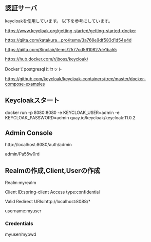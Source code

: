 ## 認証サーバ
keycloakを使用しています。
以下を参考にしています。

https://www.keycloak.org/getting-started/getting-started-docker

https://qiita.com/katakura__pro/items/3a769e9df583d1d54e4d

https://qiita.com/Sinclair/items/2577cd5610827de1ba55

https://hub.docker.com/r/jboss/keycloak/

Dockerでpostgresqlとセット

https://github.com/keycloak/keycloak-containers/tree/master/docker-compose-examples

## Keycloakスタート

docker run -p 8080:8080 -e KEYCLOAK_USER=admin -e KEYCLOAK_PASSWORD=admin quay.io/keycloak/keycloak:11.0.2

## Admin Console

http://localhost:8080/auth/admin

admin/Pa55w0rd

## Realmの作成,Client,Userの作成

Realm:myrealm

Client ID:spring-client
Access type:confidential

Valid Redirect URIs:http://localhost:8088/*

username:myuser

### Credentials

myuser/mypwd


